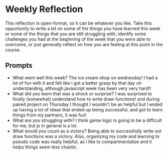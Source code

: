 # Weekly Reflection
This reflection is open-format, so it can be whatever you like. Take this opportunity to write a bit on some of the things you have learned this week or some of the things that you are still struggling with; identify some challenges you had at the beginning of the week that you were able to overcome, or just generally reflect on how you are feeling at this point in the course.

## Prompts
- What went well this week? The ice cream shop on wednesday! I had a lot of fun with it and felt like I got a better grasp by that day on understanding, although javascript week has been very very hard!!
- What did you learn that was a shock or surprise? I was surprised to finally (somewhat) understand how to write draw functions! and during paired project on Thursday I thought I wouldn't be as helpful but I ended up having a lot of ideas that ended up being successful, and got to learn things from my partners, it was fun!
- What are you struggling with? I think game logic is going to be a difficult for me, but js in general is a lot.
- What would you count as a victory? Being able to successfully write out draw functions was a victory. Also, organizing my code and learning to pseudo code was really helpful, as I like to compartmentalize and it helps things seem less chaotic.
